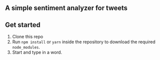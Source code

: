 ## A simple sentiment analyzer for tweets


## Get started

1. Clone this repo
2. Run `npm install` or `yarn` inside the repository to download the required `node_modules`.
3. Start and type in a word. 




